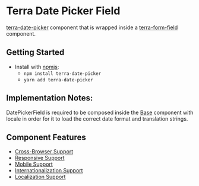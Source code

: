 # Terra Date Picker Field

[terra-date-picker](https://github.com/cerner/terra-framework/tree/master/packages/terra-date-picker) component that is wrapped inside a
[terra-form-field](https://github.com/cerner/terra-core/tree/master/packages/terra-form-field) component.

## Getting Started

- Install with [npmjs](https://www.npmjs.com):
  - `npm install terra-date-picker`
  - `yarn add terra-date-picker`

## Implementation Notes:
DatePickerField is required to be composed inside the [Base](https://github.com/cerner/terra-core/tree/master/packages/terra-base/docs) component with locale in order for it to load the correct date format and translation strings.

## Component Features
* [Cross-Browser Support](https://github.com/cerner/terra-ui/blob/master/src/terra-dev-site/contributing/ComponentStandards.e.contributing.md#cross-browser-support)
* [Responsive Support](https://github.com/cerner/terra-ui/blob/master/src/terra-dev-site/contributing/ComponentStandards.e.contributing.md#responsive-support)
* [Mobile Support](https://github.com/cerner/terra-ui/blob/master/src/terra-dev-site/contributing/ComponentStandards.e.contributing.md#mobile-support)
* [Internationalization Support](https://github.com/cerner/terra-ui/blob/master/src/terra-dev-site/contributing/ComponentStandards.e.contributing.md#internationalization-i18n-support)
* [Localization Support](https://github.com/cerner/terra-ui/blob/master/src/terra-dev-site/contributing/ComponentStandards.e.contributing.md#internationalization-i18n-support)
